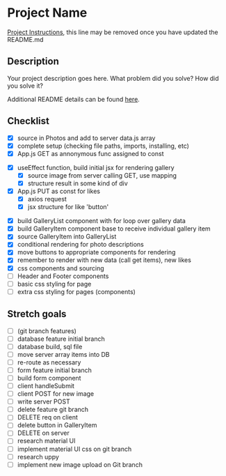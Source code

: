 # Project Name

[Project Instructions](./INSTRUCTIONS.md), this line may be removed once you have updated the README.md

## Description

Your project description goes here. What problem did you solve? How did you solve it?

Additional README details can be found [here](https://github.com/PrimeAcademy/readme-template/blob/master/README.md).

## Checklist

-[x] source in Photos and add to server data.js array
-[x] complete setup (checking file paths, imports, installing, etc)
-[x] App.js GET as annonymous func assigned to const
<!-- -[ ] App.js POST as const with Axios (might be a stretch goal) -->
-[x] useEffect function, build initial jsx for rendering gallery
    -[x] source image from server calling GET, use mapping
    -[x] structure result in some kind of div
-[x] App.js PUT as const for likes
    -[x] axios request
    -[x] jsx structure for like 'button' 
<!-- -[ ] App.js DELETE as const with Axios (stretch goal?) -->
-[x] build GalleryList component with for loop over gallery data
-[x] build GalleryItem component base to receive individual gallery item
-[x] source GalleryItem into GalleryList
-[x] conditional rendering for photo descriptions
-[x] move buttons to appropriate components for rendering
-[x] remember to render with new data (call get items), new likes
-[x] css components and sourcing
-[ ] Header and Footer components
-[ ] basic css styling for page
-[ ] extra css styling for pages (components)

## Stretch goals

-[ ] (git branch features) 
-[ ] database feature initial branch
-[ ] database build, sql file
-[ ] move server array items into DB
-[ ] re-route as necessary
-[ ] form feature initial branch
-[ ] build form component
-[ ] client handleSubmit
-[ ] client POST for new image
-[ ] write server POST
-[ ] delete feature git branch
-[ ] DELETE req on client
-[ ] delete button in GalleryItem
-[ ] DELETE on server
-[ ] research material UI
-[ ] implement material UI css on git branch
-[ ] research uppy
-[ ] implement new image upload on Git branch
